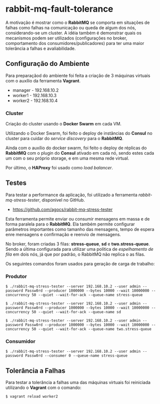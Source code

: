 # rabbit-mq-fault-tolerance

A motivação é mostrar como o **RabbitMQ** se comporta em situações de falhas como falhas na comunicação ou queda de algum dos nós, considerando-se um cluster. A idéia também é demonstrar quais os mecanismos podem ser utilizados (configurações no broker, comportamento dos consumidores/publicadores) para ter uma maior tolerância a falhas e avaliabilidade.

## Configuração do Ambiente

Para preparaçãod do ambiente foi feita a criação de 3 máquinas virtuais com o auxílio da ferramenta **Vagrant**.

- manager - 192.168.10.2
- worker1 - 192.168.10.3
- worker2 - 192.168.10.4

### Cluster

Criação do cluster usando o **Docker Swarm** em cada VM.

Utilizando o Docker Swarm, foi feito o deploy de instâncias do **Consul** no cluster para cuidar do _service discovery_ para o **RabbitMQ**.

Ainda com o auxílio do docker swarm, foi feito o deploy de réplicas do **RabbitMQ** com o plugin do **Consul** ativado em cada nó, sendo estes cada um com o seu próprio storage, e em uma mesma rede virtual.

Por último, o **HAProxy** foi usado como _load balancer_.

## Testes

Para testar a performance da aplicação, foi utilizado a ferramenta _rabbit-mq-stress-tester_, disponível no GitHub.

- https://github.com/agocs/rabbit-mq-stress-tester

Esta ferramenta permite enviar ou consumir mensagens em massa e de forma paralela para o **RabbitMQ**. Ela também permite configurar parâmetros importantes como tamanho das mensagens, tempo de espera enre mensagens e confirmação e reenvio de mensagens.

No broker, foram criadas 3 filas: **stress-queue**, **sd** e **two.stress-queue**. Sendo a última configurada para utilizar uma política de _espelhamento de fila_ em dois nós, já que por padrão, o RabbitMQ não replica o as filas.

Os seguintes comandos foram usados para geração de carga de trabalho:

### Produtor

    $ ./rabbit-mq-stress-tester --server 192.168.10.2 --user admin --password Passw0rd --producer 1000000 --bytes 10000 --wait 10000000 --concurrency 50 --quiet --wait-for-ack --queue-name stress-queue

    $ ./rabbit-mq-stress-tester --server 192.168.10.2 --user admin --password Passw0rd --producer 1000000 --bytes 10000 --wait 10000000 --concurrency 50 --quiet --wait-for-ack --queue-name sd

    $ ./rabbit-mq-stress-tester --server 192.168.10.2 --user admin --password Passw0rd --producer 1000000 --bytes 10000 --wait 10000000 --concurrency 50 --quiet --wait-for-ack --queue-name two.stress-queue

### Consumidor

    $ ./rabbit-mq-stress-tester --server 192.168.10.2 --user admin --password Passw0rd --consumer 0 --queue-name stress-queue

## Tolerância a Falhas

Para testar a tolerância a falhas uma das máquinas virtuais foi reiniciada utilizando o **Vagrant** com o comando:

    $ vagrant reload worker2
